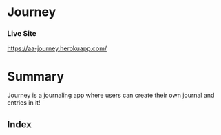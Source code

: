 # Journey

### Live Site
https://aa-journey.herokuapp.com/

# Summary
Journey is a journaling app where users can create their own journal and entries in it!

## Index
